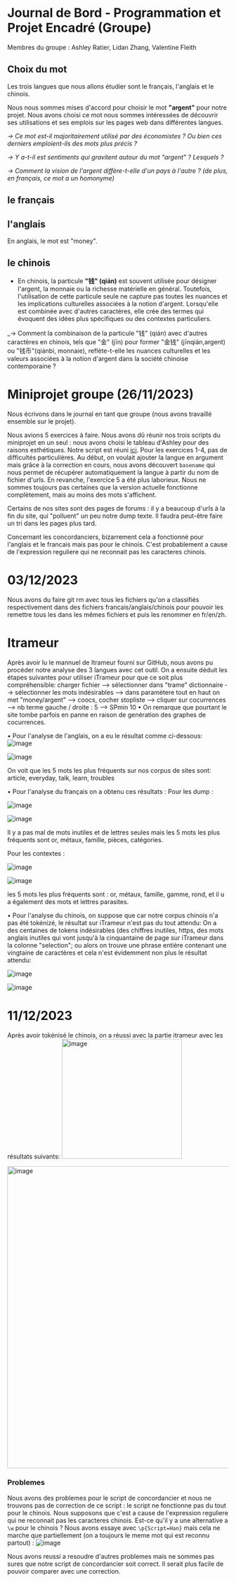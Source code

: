# Journal de Bord - Programmation et Projet Encadré (Groupe)

Membres du groupe : Ashley Ratier, Lidan Zhang, Valentine Fleith

## Choix du mot

Les trois langues que nous allons étudier sont le français, l'anglais et le chinois.

Nous nous sommes mises d'accord pour choisir le mot **"argent"** pour notre projet. Nous avons choisi ce mot nous sommes intéressées de découvrir ses utilisations et ses emplois sur les pages web dans différentes langues.

_-> Ce mot est-il majoritairement utilisé par des économistes ? Ou bien ces derniers emploient-ils des mots plus précis ?_ 

_-> Y a-t-il est sentiments qui gravitent autour du mot "argent" ? Lesquels ?_

_-> Comment la vision de l'argent diffère-t-elle d'un pays à l'autre ? (de plus, en français, ce mot a un homonyme)_


## le français

## l'anglais

En anglais, le mot est "money".

## le chinois

- En chinois, la particule **"钱" (qián)** est souvent utilisée pour désigner l'argent, la monnaie ou la richesse matérielle en général. Toutefois, l'utilisation de cette particule seule ne capture pas toutes les nuances et les implications culturelles associées à la notion d'argent. Lorsqu'elle est combinée avec d'autres caractères, elle crée des termes qui évoquent des idées plus spécifiques ou des contextes particuliers.

_-> Comment la combinaison de la particule "钱" (qián) avec d'autres caractères en chinois, tels que "金" (jīn) pour former "金钱" (jīnqián,argent) ou "钱币"(qiánbì, monnaie), reflète-t-elle les nuances culturelles et les valeurs associées à la notion d'argent dans la société chinoise contemporaine ?


# Miniprojet groupe (26/11/2023)

Nous écrivons dans le journal en tant que groupe (nous avons travaillé ensemble sur le projet). 

Nous avions 5 exercices à faire. Nous avons dû réunir nos trois scripts du miniprojet en un seul : nous avons choisi le tableau d'Ashley pour des raisons esthétiques.
Notre script est réuni [ici](/programmes/creation_tableaux.sh).
Pour les exercices 1-4, pas de difficultés particulières.
Au début, on voulait ajouter la langue en argument mais grâce à la correction en cours, nous avons découvert `basename` qui nous permet de récupérer automatiquement la langue à partir du nom de fichier d'urls.
En revanche, l'exercice 5 a été plus laborieux. Nous ne sommes toujours pas certaines que la version actuelle fonctionne complètement, mais au moins des mots s'affichent.


Certains de nos sites sont des pages de forums : il y a beaucoup d'urls à la fin du site, qui "polluent" un peu notre dump texte. Il faudra peut-être faire un tri dans les pages plus tard.

Concernant les concordanciers, bizarrement cela a fonctionné pour l'anglais et le francais mais pas pour le chinois. C'est probablement a cause de l'expression reguliere qui ne reconnait pas les caracteres chinois.

# 03/12/2023
Nous avons du faire git rm avec tous les fichiers qu'on a classifiés respectivement dans des fichiers francais/anglais/chinois pour pouvoir les remettre tous les dans les mêmes fichiers et puis les renommer en fr/en/zh.

# Itrameur
Après avoir lu le mannuel de Itrameur fourni sur GitHub, nous avons pu procéder notre analyse des 3 langues avec cet outil. On a ensuite déduit les étapes suivantes pour utiliser iTrameur pour que ce soit plus compréhensible: charger fichier --> sélectionner dans "trame" dictionnaire --> sélectionner les mots indésirables -->  dans paramètere tout en haut on met "money/argent" --> coocs, cocher stopliste --> cliquer sur cocurrences --> nb terme gauche / droite : 5 --> SPmin 10
• On remarque que pourtant le site tombe parfois en panne en raison de genération des graphes de cocurrences.

• Pour l'analyse de l'anglais, on a eu le résultat comme ci-dessous:
![image](https://github.com/valentinefleith/PPE1-Groupe/assets/125041345/8e5858cf-ee30-469e-98ed-5b19e12b83c1)

![image](https://github.com/valentinefleith/PPE1-Groupe/assets/125041345/3b130018-e502-4d4c-bbf5-babd2690091c)

On voit que les 5 mots les plus fréquents sur nos corpus de sites sont: article, everyday, talk, learn, troubles

• Pour l'analyse du français on a obtenu ces résultats : 
Pour les dump : 

![image](https://github.com/valentinefleith/PPE1-Groupe/assets/145553165/d172e3f4-724d-43c0-a535-4d8ab8d6a01c)

![image](https://github.com/valentinefleith/PPE1-Groupe/assets/145553165/564b0893-db17-48a4-986a-4e742ceb1ff2)



Il y a pas mal de mots inutiles et de lettres seules mais les 5 mots les plus fréquents sont or, métaux, famille, pièces, catégories.

Pour les contextes : 

![image](https://github.com/valentinefleith/PPE1-Groupe/assets/145553165/fb7911b7-19c2-40d7-a179-7530a1a3621b)

![image](https://github.com/valentinefleith/PPE1-Groupe/assets/145553165/8ab2baa9-d69b-414e-b19b-80dabec89e79)

les 5 mots les plus fréquents sont : or, métaux, famille, gamme, rond, et il u a également des mots et lettres parasites.


• Pour l'analyse du chinois, on suppose que car notre corpus chinois n'a pas été tokénizé, le résultat sur iTrameur n'est pas du tout attendu:
On a des centaines de tokens indésirables (des chiffres inutiles, https, des mots anglais inutiles qui vont jusqu'à la cinquantaine de page sur iTrameur dans la colonne "selection"; ou alors on trouve une phrase entière contenant une vingtaine de caractères et cela n'est évidemment non plus le résultat attendu:

![image](https://github.com/valentinefleith/PPE1-Groupe/assets/145340927/76cde544-b68b-40a9-949a-5ea755568d43)

![image](https://github.com/valentinefleith/PPE1-Groupe/assets/145340927/c88ebf09-046c-475e-a602-9f45d7d681f4)

# 11/12/2023
Après avoir tokénisé le chinois, on a réussi avec la partie itrameur avec les résultats suivants: <img width="273" alt="image" src="https://github.com/valentinefleith/PPE1-Groupe/assets/145340927/5da66bf5-83a4-411c-86bd-db5aadb793f7">

<img width="688" alt="image" src="https://github.com/valentinefleith/PPE1-Groupe/assets/145340927/469e388d-034b-43e8-9a6f-6ae2211421f7">


### Problemes 

Nous avons des problemes pour le script de concordancier et nous ne trouvons pas de correction de ce script : le script ne fonctionne pas du tout pour le chinois. Nous supposons que c'est a cause de l'expression reguliere qui ne reconnait pas les caracteres chinois. Est-ce qu'il y a une alternative a `\w` pour le chinois ? Nous avons essaye avec `\p{Script=Han}` mais cela ne marche que partiellement (on a toujours le meme mot qui est reconnu partout) :
![image](https://github.com/valentinefleith/PPE1-Groupe/assets/125041345/e03bcc98-5705-4b48-93de-211178081df4)

Nous avons reussi a resoudre d'autres problemes mais ne sommes pas sures que notre script de concordancier soit correct. Il serait plus facile de pouvoir comparer avec une correction.



